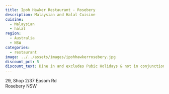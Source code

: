 ```yaml
---
title: Ipoh Hawker Restaurant - Rosebery
description: Malaysian and Halal Cuisine
cuisine:
  - Malaysian
  - halal
region:
  - Australia
  - NSW
categories:
  - restaurant
image: ../../assets/images/ipohhawkerrosebery.jpg
discount_pct: 5
discount_text: Dine in and excludes Pubic Holidays & not in conjunction with any other offer
---
```


29, Shop 2/37 Epsom Rd  
Rosebery NSW
